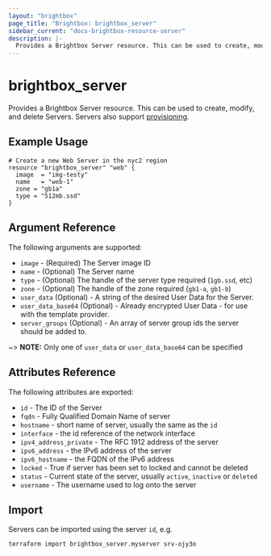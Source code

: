 ```yaml
---
layout: "brightbox"
page_title: "Brightbox: brightbox_server"
sidebar_current: "docs-brightbox-resource-server"
description: |-
  Provides a Brightbox Server resource. This can be used to create, modify, and delete Servers. Servers also support provisioning.
---
```


# brightbox\_server

Provides a Brightbox Server resource. This can be used to create,
modify, and delete Servers. Servers also support
[provisioning](/docs/provisioners/index.html).

## Example Usage

```hcl
# Create a new Web Server in the nyc2 region
resource "brightbox_server" "web" {
  image  = "img-testy"
  name   = "web-1"
  zone = "gb1a"
  type = "512mb.ssd"
}
```

## Argument Reference

The following arguments are supported:

* `image` - (Required) The Server image ID
* `name` - (Optional) The Server name
* `type` - (Optional) The handle of the server type required (`1gb.ssd`, etc)
* `zone` - (Optional) The handle of the zone required (`gb1-a`, `gb1-b`)
* `user_data` (Optional) - A string of the desired User Data for the Server.
* `user_data_base64` (Optional) - Already encrypted User Data - for use
with the template provider.
* `server_groups` (Optional) - An array of server group ids the server should be added to.

~> **NOTE:** Only one of `user_data` or `user_data_base64` can be specified

## Attributes Reference

The following attributes are exported:

* `id` - The ID of the Server
* `fqdn` - Fully Qualified Domain Name of server
* `hostname` - short name of server, usually the same as the `id`
* `interface` - the id reference of the network interface
* `ipv4_address_private` - The RFC 1912 address of the server
* `ipv6_address` - the IPv6 address of the server
* `ipv6_hostname` - the FQDN of the IPv6 address
* `locked` - True if server has been set to locked and cannot be deleted
* `status` - Current state of the server, usually `active`, `inactive`
or `deleted`
* `username` - The username used to log onto the server

## Import

Servers can be imported using the server `id`, e.g.

```
terraform import brightbox_server.myserver srv-ojy3o
```
